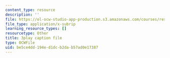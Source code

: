 ```yaml
---
content_type: resource
description: ''
file: https://ol-ocw-studio-app-production.s3.amazonaws.com/courses/res-18-006-calculus-revisited-single-variable-calculus-fall-2010/be5ce4dd194ed1dcb2dab57ad0e17387_y4EcXTVqFb4.srt
file_type: application/x-subrip
learning_resource_types: []
resourcetype: Other
title: 3play caption file
type: OCWFile
uid: be5ce4dd-194e-d1dc-b2da-b57ad0e17387
---
```

